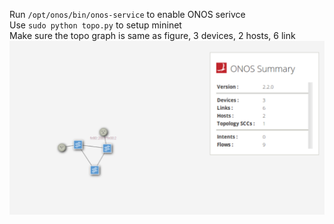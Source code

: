 Run ```/opt/onos/bin/onos-service``` to enable ONOS serivce <br>
Use ```sudo python topo.py``` to setup mininet <br>
Make sure the topo graph is same as figure, 3 devices, 2 hosts, 6 link
![topology gui](./topo.PNG "topology gui")
